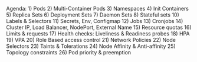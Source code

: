 Agenda: 
    1) Pods
    2) Multi-Container Pods
    3) Namespaces
    4) Init Containers
    5) Replica Sets
    6) Deployment Sets
    7) Daemon Sets
    8) Stateful sets
    10) Labels & Selectors
    11) Secrets, Env, Configmap
    12) Jobs
    13) Cronjobs
    14) Cluster IP, Load Balancer, NodePort, External Name
    15) Resource quotas
    16) Limits & requests
    17) Health checks: Liveliness & Readiness probes
    18) HPA
    19) VPA
    20) Role Based access control
    21) Network Policies
    22) Node Selectors
    23) Taints & Tolerations
    24) Node Affinity & Anti-affinity
    25) Topology constraints
    26) Pod priority & preemption 


